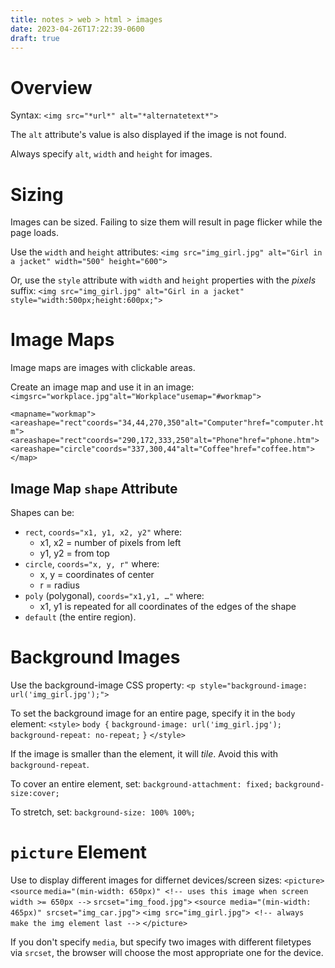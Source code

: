 ```yaml
---
title: notes > web > html > images
date: 2023-04-26T17:22:39-0600
draft: true
---
```

# Overview
Syntax: `<img src="*url*" alt="*alternatetext*">`

The `alt` attribute's value is also displayed if the image is not found.

Always specify `alt`, `width` and `height` for images.

# Sizing
Images can be sized. Failing to size them will result in page flicker while the page loads.

Use the `width` and `height` attributes:
`<img src="img_girl.jpg" alt="Girl in a jacket" width="500" height="600">`

Or, use the `style` attribute with `width` and `height` properties with the *pixels* suffix:
`<img src="img_girl.jpg" alt="Girl in a jacket" style="width:500px;height:600px;">`

# Image Maps
Image maps are images with clickable areas.

Create an image map and use it in an image:
`<imgsrc="workplace.jpg"alt="Workplace"usemap="#workmap">`

`<mapname="workmap">`
`<areashape="rect"coords="34,44,270,350"alt="Computer"href="computer.htm">`
`<areashape="rect"coords="290,172,333,250"alt="Phone"href="phone.htm">`
`<areashape="circle"coords="337,300,44"alt="Coffee"href="coffee.htm">`
`</map>`

## Image Map `shape` Attribute
Shapes can be:
- `rect`, `coords="x1, y1, x2, y2"` where:
  - x1, x2 = number of pixels from left
  - y1, y2 = from top
- `circle`, `coords="x, y, r"` where:
  - x, y = coordinates of center
  - r = radius
- `poly` (polygonal), `coords="x1,y1, …"` where:
  - x1, y1 is repeated for all coordinates of the edges of the shape
- `default` (the entire region).

# Background Images
Use the background-image CSS property:
`<p style="background-image: url('img_girl.jpg');">`

To set the background image for an entire page, specify it in the `body` element:
`<style>`
`body {`
`background-image: url('img_girl.jpg');`
`background-repeat: no-repeat;`
`}`
`</style>`

If the image is smaller than the element, it will *tile*. Avoid this with `background-repeat`.

To cover an entire element, set:
`background-attachment: fixed;`
`background-size:cover;`

To stretch, set:
`background-size: 100% 100%;`

# `picture` Element
Use to display different images for differnet devices/screen sizes:
`<picture>`
`<source`
`media="(min-width: 650px)" <!-- uses this image when screen width >= 650px -->`
`srcset="img_food.jpg">`
`<source media="(min-width: 465px)" srcset="img_car.jpg">`
`<img src="img_girl.jpg"> <!-- always make the img element last -->`
`</picture>`

If you don't specify `media`, but specify two images with different filetypes via `srcset`, the browser will choose the most appropriate one for the device.
